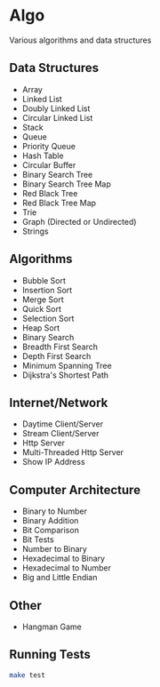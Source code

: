 # Algo
Various algorithms and data structures

## Data Structures
- Array
- Linked List
- Doubly Linked List
- Circular Linked List
- Stack
- Queue
- Priority Queue
- Hash Table
- Circular Buffer
- Binary Search Tree
- Binary Search Tree Map
- Red Black Tree
- Red Black Tree Map
- Trie
- Graph (Directed or Undirected)
- Strings

## Algorithms
- Bubble Sort
- Insertion Sort
- Merge Sort
- Quick Sort
- Selection Sort
- Heap Sort
- Binary Search
- Breadth First Search
- Depth First Search
- Minimum Spanning Tree
- Dijkstra's Shortest Path

## Internet/Network
- Daytime Client/Server
- Stream Client/Server
- Http Server
- Multi-Threaded Http Server
- Show IP Address

## Computer Architecture
- Binary to Number
- Binary Addition
- Bit Comparison
- Bit Tests
- Number to Binary
- Hexadecimal to Binary
- Hexadecimal to Number
- Big and Little Endian

## Other
- Hangman Game

## Running Tests
```bash
make test
```

